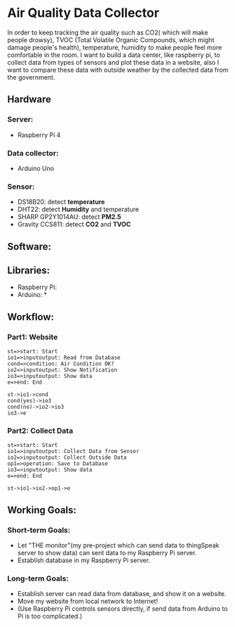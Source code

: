 # Air Quality Data Collector

In order to keep tracking the air quality such as CO2( which will make people drowsy), TVOC (Total Volatile Organic Compounds, which might damage people's health), temperature, humidity to make people feel more comfortable in the room. I want to build a data center, like raspberry pi, to collect data from types of sensors and plot these data in a website, also I want to compare these data with outside weather by the collected data from the government.

## Hardware

### Server:

* Raspberry Pi 4

### Data collector:

* Arduino Uno

### Sensor:

* DS18B20: detect **temperature**
* DHT22: detect **Humidity** and temperature
* SHARP GP2Y1014AU: detect **PM2.5** 
* Gravity CCS811: detect **CO2** and **TVOC**

## Software:

## Libraries:

* Raspberry Pi:
* Arduino:
  * 

## Workflow:

### Part1: Website

```flow
st=>start: Start
io1=>inputoutput: Read from Database
cond=>condition: Air Condition OK?
io2=>inputoutput: Show Notification
io3=>inputoutput: Show data
e=>end: End

st->io1->cond
cond(yes)->io3
cond(no)->io2->io3
io3->e
```

### Part2: Collect Data

```flow
st=>start: Start
io1=>inputoutput: Collect Data from Sensor
io2=>inputoutput: Collect Outside Data
op1=>operation: Save to Database
io3=>inputoutput: Show data
e=>end: End

st->io1->io2->op1->e
```

## Working Goals:

### Short-term Goals:

* Let "THE monitor"(my pre-project which can send data to thingSpeak server to show data) can sent data to my Raspberry Pi server.
* Establish database in my Raspberry Pi server.

### Long-term Goals:

* Establish server can read data from database, and show it on a website.
* Move my website from local network to Internet!
* (Use Raspberry Pi controls sensors directly, if send data from Arduino to Pi is too complicated.)